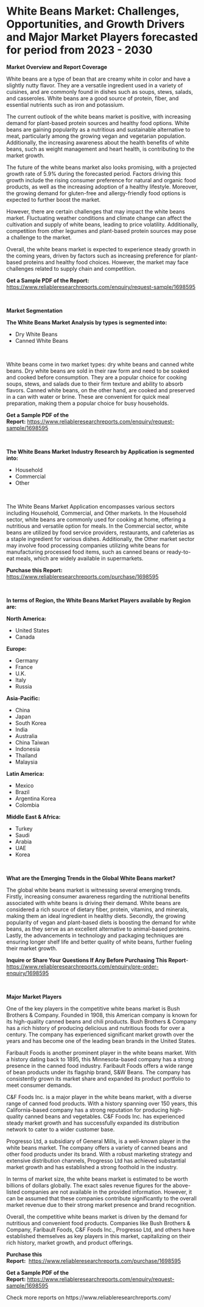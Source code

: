 <p><h1>White Beans Market: Challenges, Opportunities, and Growth Drivers and Major Market Players forecasted for period from 2023 - 2030</h1></p><p><strong>Market Overview and Report Coverage</strong></p>
<p><p>White beans are a type of bean that are creamy white in color and have a slightly nutty flavor. They are a versatile ingredient used in a variety of cuisines, and are commonly found in dishes such as soups, stews, salads, and casseroles. White beans are a good source of protein, fiber, and essential nutrients such as iron and potassium.</p><p>The current outlook of the white beans market is positive, with increasing demand for plant-based protein sources and healthy food options. White beans are gaining popularity as a nutritious and sustainable alternative to meat, particularly among the growing vegan and vegetarian population. Additionally, the increasing awareness about the health benefits of white beans, such as weight management and heart health, is contributing to the market growth.</p><p>The future of the white beans market also looks promising, with a projected growth rate of 5.9% during the forecasted period. Factors driving this growth include the rising consumer preference for natural and organic food products, as well as the increasing adoption of a healthy lifestyle. Moreover, the growing demand for gluten-free and allergy-friendly food options is expected to further boost the market.</p><p>However, there are certain challenges that may impact the white beans market. Fluctuating weather conditions and climate change can affect the cultivation and supply of white beans, leading to price volatility. Additionally, competition from other legumes and plant-based protein sources may pose a challenge to the market.</p><p>Overall, the white beans market is expected to experience steady growth in the coming years, driven by factors such as increasing preference for plant-based proteins and healthy food choices. However, the market may face challenges related to supply chain and competition.</p></p>
<p><strong>Get a Sample PDF of the Report:</strong> <a href="https://www.reliableresearchreports.com/enquiry/request-sample/1698595">https://www.reliableresearchreports.com/enquiry/request-sample/1698595</a></p>
<p>&nbsp;</p>
<p><strong>Market Segmentation</strong></p>
<p><strong>The White Beans Market Analysis by types is segmented into:</strong></p>
<p><ul><li>Dry White Beans</li><li>Canned White Beans</li></ul></p>
<p>&nbsp;</p>
<p><p>White beans come in two market types: dry white beans and canned white beans. Dry white beans are sold in their raw form and need to be soaked and cooked before consumption. They are a popular choice for cooking soups, stews, and salads due to their firm texture and ability to absorb flavors. Canned white beans, on the other hand, are cooked and preserved in a can with water or brine. These are convenient for quick meal preparation, making them a popular choice for busy households.</p></p>
<p><strong>Get a Sample PDF of the Report:</strong>&nbsp;<a href="https://www.reliableresearchreports.com/enquiry/request-sample/1698595">https://www.reliableresearchreports.com/enquiry/request-sample/1698595</a></p>
<p>&nbsp;</p>
<p><strong>The White Beans Market Industry Research by Application is segmented into:</strong></p>
<p><ul><li>Household</li><li>Commercial</li><li>Other</li></ul></p>
<p>&nbsp;</p>
<p><p>The White Beans Market Application encompasses various sectors including Household, Commercial, and Other markets. In the Household sector, white beans are commonly used for cooking at home, offering a nutritious and versatile option for meals. In the Commercial sector, white beans are utilized by food service providers, restaurants, and cafeterias as a staple ingredient for various dishes. Additionally, the Other market sector may involve food processing companies utilizing white beans for manufacturing processed food items, such as canned beans or ready-to-eat meals, which are widely available in supermarkets.</p></p>
<p><strong>Purchase this Report:</strong>&nbsp; <a href="https://www.reliableresearchreports.com/purchase/1698595">https://www.reliableresearchreports.com/purchase/1698595</a></p>
<p>&nbsp;</p>
<p><strong>In terms of Region, the White Beans Market Players available by Region are:</strong></p>
<p>
    <p> <strong> North America: </strong>
        <ul>
            <li>United States</li>
            <li>Canada</li>
        </ul>
        </p> 
    <p> <strong> Europe: </strong>
        <ul>
            <li>Germany</li>
            <li>France</li>
            <li>U.K.</li>
            <li>Italy</li>
            <li>Russia</li>
        </ul>
        </p> 
    <p> <strong> Asia-Pacific: </strong>
        <ul>
            <li>China</li>
            <li>Japan</li>
            <li>South Korea</li>
            <li>India</li>
            <li>Australia</li>
            <li>China Taiwan</li>
            <li>Indonesia</li>
            <li>Thailand</li>
            <li>Malaysia</li>
        </ul>
        </p> 
    <p> <strong> Latin America: </strong>
        <ul>
            <li>Mexico</li>
            <li>Brazil</li>
            <li>Argentina Korea</li>
            <li>Colombia</li>
        </ul>
        </p> 
    <p> <strong> Middle East & Africa: </strong>
        <ul>
            <li>Turkey</li>
            <li>Saudi</li>
            <li>Arabia</li>
            <li>UAE</li>
            <li>Korea</li>
        </ul>
    </p>
    </p>
<p>&nbsp;</p>
<p><strong>What are the Emerging Trends in the Global White Beans market?</strong></p>
<p><p>The global white beans market is witnessing several emerging trends. Firstly, increasing consumer awareness regarding the nutritional benefits associated with white beans is driving their demand. White beans are considered a rich source of dietary fiber, protein, vitamins, and minerals, making them an ideal ingredient in healthy diets. Secondly, the growing popularity of vegan and plant-based diets is boosting the demand for white beans, as they serve as an excellent alternative to animal-based proteins. Lastly, the advancements in technology and packaging techniques are ensuring longer shelf life and better quality of white beans, further fueling their market growth.</p></p>
<p><strong>Inquire or Share Your Questions If Any Before Purchasing This Report</strong>- <a href="https://www.reliableresearchreports.com/enquiry/pre-order-enquiry/1698595">https://www.reliableresearchreports.com/enquiry/pre-order-enquiry/1698595</a></p>
<p>&nbsp;</p>
<p><strong>Major Market Players</strong></p>
<p><p>One of the key players in the competitive white beans market is Bush Brothers & Company. Founded in 1908, this American company is known for its high-quality canned beans and chili products. Bush Brothers & Company has a rich history of producing delicious and nutritious foods for over a century. The company has experienced significant market growth over the years and has become one of the leading bean brands in the United States.</p><p>Faribault Foods is another prominent player in the white beans market. With a history dating back to 1895, this Minnesota-based company has a strong presence in the canned food industry. Faribault Foods offers a wide range of bean products under its flagship brand, S&W Beans. The company has consistently grown its market share and expanded its product portfolio to meet consumer demands.</p><p>C&F Foods Inc. is a major player in the white beans market, with a diverse range of canned food products. With a history spanning over 150 years, this California-based company has a strong reputation for producing high-quality canned beans and vegetables. C&F Foods Inc. has experienced steady market growth and has successfully expanded its distribution network to cater to a wider customer base.</p><p>Progresso Ltd, a subsidiary of General Mills, is a well-known player in the white beans market. The company offers a variety of canned beans and other food products under its brand. With a robust marketing strategy and extensive distribution channels, Progresso Ltd has achieved substantial market growth and has established a strong foothold in the industry.</p><p>In terms of market size, the white beans market is estimated to be worth billions of dollars globally. The exact sales revenue figures for the above-listed companies are not available in the provided information. However, it can be assumed that these companies contribute significantly to the overall market revenue due to their strong market presence and brand recognition.</p><p>Overall, the competitive white beans market is driven by the demand for nutritious and convenient food products. Companies like Bush Brothers & Company, Faribault Foods, C&F Foods Inc., Progresso Ltd, and others have established themselves as key players in this market, capitalizing on their rich history, market growth, and product offerings.</p></p>
<p><strong>Purchase this Report:</strong>&nbsp;&nbsp;<a href="https://www.reliableresearchreports.com/purchase/1698595">https://www.reliableresearchreports.com/purchase/1698595</a></p>
<p></p>
<p><strong>Get a Sample PDF of the Report:</strong>&nbsp;<a href="https://www.reliableresearchreports.com/enquiry/request-sample/1698595">https://www.reliableresearchreports.com/enquiry/request-sample/1698595</a></p>
<p>Check more reports on https://www.reliableresearchreports.com/</p>